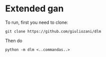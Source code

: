 # Extended gan
To run, first you need to clone:
```
git clone https://github.com/giuliozani/dlm
```

Then do
```
python -m dlm <..commandas..>
```
